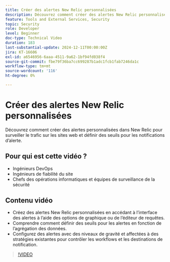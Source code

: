 ```yaml
---
title: Créer des alertes New Relic personnalisées
description: Découvrez comment créer des alertes New Relic personnalisées, définir des seuils et configurer des notifications pour contrôler efficacement vos données. Parfait pour optimiser les performances du site.
feature: Tools and External Services, Security
topic: Security
role: Developer
level: Beginner
doc-type: Technical Video
duration: 183
last-substantial-update: 2024-12-11T00:00:00Z
jira: KT-16606
exl-id: a6546956-6aaa-4511-9a62-1bf94fd038f4
source-git-commit: fbe79f36ba7cc699287b1adc1fcb1fab7246da1c
workflow-type: tm+mt
source-wordcount: '116'
ht-degree: 0%

---
```


# Créer des alertes New Relic personnalisées

Découvrez comment créer des alertes personnalisées dans New Relic pour surveiller le trafic sur les sites web et définir des seuils pour les notifications d’alerte.

## Pour qui est cette vidéo ?

* Ingénieurs DevOps
* Ingénieurs de fiabilité du site
* Chefs des opérations informatiques et équipes de surveillance de la sécurité

## Contenu vidéo

* Créez des alertes New Relic personnalisées en accédant à l’interface des alertes à l’aide des options de graphique ou de l’éditeur de requêtes.
* Comprendre comment définir des seuils pour les alertes en fonction de l’agrégation des données.
* Configurez des alertes avec des niveaux de gravité et affectées à des stratégies existantes pour contrôler les workflows et les destinations de notification.

>[!VIDEO](https://video.tv.adobe.com/v/3440771?learn=on)
